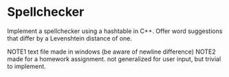 # Spellchecker
Implement a spellchecker using a hashtable in C++. Offer word suggestions that differ by a Levenshtein distance of one.

NOTE1 text file made in windows (be aware of newline difference)
NOTE2 made for a homework assignment. not generalized for user input, but trivial to implement.

